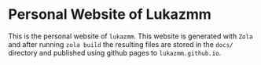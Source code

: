 # Personal Website of Lukazmm

This is the personal website of `lukazmm`. This website is generated with `Zola` and after running `zola build` the resulting
files are stored in the `docs/` directory and published using github pages to `lukazmm.github.io`.
